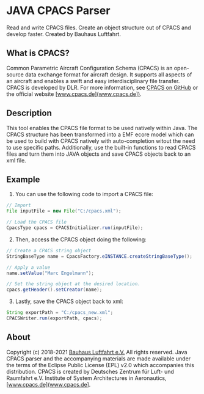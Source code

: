 # JAVA CPACS Parser
Read and write CPACS files. Create an object structure out of CPACS and develop faster. Created by Bauhaus Luftfahrt.


## What is CPACS?
Common Parametric Aircraft Configuration Schema (CPACS) is an open-source data exchange format for aircraft design. It supports all aspects of an aircraft and enables a swift and easy interdisciplinary file transfer. CPACS is developed by DLR. For more information, see [CPACS on GitHub](https://github.com/DLR-SL/CPACS) or the official website [www.cpacs.de](www.cpacs.de]). 

## Description
This tool enables the CPACS file format to be used natively within Java. The CPACS structure has been transformed into a EMF ecore model which can be used to build with CPACS natively with auto-completion witout the need to use specific paths. 
Additionally, use the built-in functions to read CPACS files and turn them into JAVA objects and save CPACS objects back to an xml file. 

## Example
1. You can use the following code to import a CPACS file: 

```java
// Import 
File inputFile = new File("C:/cpacs.xml");

// Load the CPACS file
CpacsType cpacs = CPACSInitializer.run(inputFile);
```

2. Then, access the CPACS object doing the following: 

```java
// Create a CPACS string object
StringBaseType name = CpacsFactory.eINSTANCE.createStringBaseType();

// Apply a value 
name.setValue("Marc Engelmann");

// Set the string object at the desired location.
cpacs.getHeader().setCreator(name);
```

3. Lastly, save the CPACS object back to xml:

```java
String exportPath = "C:/cpacs_new.xml";
CPACSWriter.run(exportPath, cpacs);
```

## About

Copyright (c) 2018-2021 [Bauhaus Luftfahrt e.V.](http://www.bauhaus-luftfahrt.net/?set_language=en) All rights reserved. Java CPACS parser and the accompanying materials are made available under the terms of the Eclipse Public License (EPL) v2.0 which accompanies this distribution. CPACS is created by Deutsches Zentrum für Luft- und Raumfahrt e.V. Institute of System Architectures in Aeronautics, [www.cpacs.de](www.cpacs.de].
